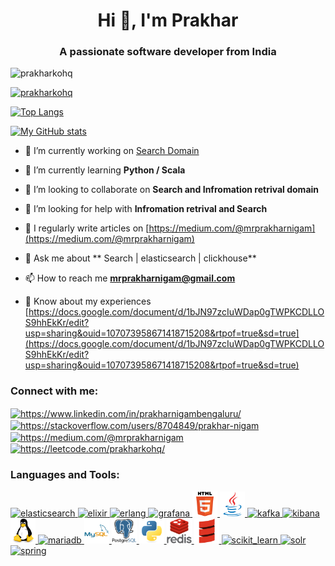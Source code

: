 <h1 align="center">Hi 👋, I'm Prakhar </h1>
<h3 align="center">A passionate software developer from India</h3>

<p align="left"> <img src="https://komarev.com/ghpvc/?username=prakharkohq&label=Profile%20views&color=0e75b6&style=flat" alt="prakharkohq" /> </p>

<p align="left"> <a href="https://github.com/ryo-ma/github-profile-trophy"><img src="https://github-profile-trophy.vercel.app/?username=prakharkohq" alt="prakharkohq" /></a> </p>


[![Top Langs](https://github-readme-stats.vercel.app/api/top-langs/?username=dadoonet&theme=radical&hide=html)](https://github.com/anuraghazra/github-readme-stats)

[![My GitHub stats](https://github-readme-stats.vercel.app/api?username=dadoonet&include_all_commits=true&count_private=true&theme=radical)](https://github.com/anuraghazra/github-readme-stats)

- 🔭 I’m currently working on [Search Domain](https://www.kooapp.com/)

- 🌱 I’m currently learning **Python / Scala**

- 👯 I’m looking to collaborate on **Search and Infromation retrival domain**

- 🤝 I’m looking for help with **Infromation retrival and Search**

- 📝 I regularly write articles on [https://medium.com/@mrprakharnigam](https://medium.com/@mrprakharnigam)

- 💬 Ask me about ** Search  | elasticsearch | clickhouse**

- 📫 How to reach me **mrprakharnigam@gmail.com**

- 📄 Know about my experiences [https://docs.google.com/document/d/1bJN97zcIuWDap0gTWPKCDLLOS9hhEkKr/edit?usp=sharing&ouid=107073958671418715208&rtpof=true&sd=true](https://docs.google.com/document/d/1bJN97zcIuWDap0gTWPKCDLLOS9hhEkKr/edit?usp=sharing&ouid=107073958671418715208&rtpof=true&sd=true)

<h3 align="left">Connect with me:</h3>
<p align="left">
<a href="https://www.linkedin.com/in/prakharnigambengaluru/" target="blank"><img align="center" src="https://raw.githubusercontent.com/rahuldkjain/github-profile-readme-generator/master/src/images/icons/Social/linked-in-alt.svg" alt="https://www.linkedin.com/in/prakharnigambengaluru/" height="30" width="40" /></a>
<a href="https://stackoverflow.com/users/8704849/prakhar-nigam" target="blank"><img align="center" src="https://raw.githubusercontent.com/rahuldkjain/github-profile-readme-generator/master/src/images/icons/Social/stack-overflow.svg" alt="https://stackoverflow.com/users/8704849/prakhar-nigam" height="30" width="40" /></a>
<a href="https://medium.com/@mrprakharnigam" target="blank"><img align="center" src="https://raw.githubusercontent.com/rahuldkjain/github-profile-readme-generator/master/src/images/icons/Social/medium.svg" alt="https://medium.com/@mrprakharnigam" height="30" width="40" /></a>
<a href="https://www.leetcode.com/https://leetcode.com/prakharkohq/" target="blank"><img align="center" src="https://raw.githubusercontent.com/rahuldkjain/github-profile-readme-generator/master/src/images/icons/Social/leet-code.svg" alt="https://leetcode.com/prakharkohq/" height="30" width="40" /></a>
</p>

<h3 align="left">Languages and Tools:</h3>
<p align="left"> <a href="https://www.elastic.co" target="_blank" rel="noreferrer"> <img src="https://www.vectorlogo.zone/logos/elastic/elastic-icon.svg" alt="elasticsearch" width="40" height="40"/> </a> <a href="https://elixir-lang.org" target="_blank" rel="noreferrer"> <img src="https://www.vectorlogo.zone/logos/elixir-lang/elixir-lang-icon.svg" alt="elixir" width="40" height="40"/> </a> <a href="https://www.erlang.org/" target="_blank" rel="noreferrer"> <img src="https://www.vectorlogo.zone/logos/erlang/erlang-official.svg" alt="erlang" width="40" height="40"/> </a> <a href="https://grafana.com" target="_blank" rel="noreferrer"> <img src="https://www.vectorlogo.zone/logos/grafana/grafana-icon.svg" alt="grafana" width="40" height="40"/> </a> <a href="https://www.w3.org/html/" target="_blank" rel="noreferrer"> <img src="https://raw.githubusercontent.com/devicons/devicon/master/icons/html5/html5-original-wordmark.svg" alt="html5" width="40" height="40"/> </a> <a href="https://www.java.com" target="_blank" rel="noreferrer"> <img src="https://raw.githubusercontent.com/devicons/devicon/master/icons/java/java-original.svg" alt="java" width="40" height="40"/> </a> <a href="https://kafka.apache.org/" target="_blank" rel="noreferrer"> <img src="https://www.vectorlogo.zone/logos/apache_kafka/apache_kafka-icon.svg" alt="kafka" width="40" height="40"/> </a> <a href="https://www.elastic.co/kibana" target="_blank" rel="noreferrer"> <img src="https://www.vectorlogo.zone/logos/elasticco_kibana/elasticco_kibana-icon.svg" alt="kibana" width="40" height="40"/> </a> <a href="https://www.linux.org/" target="_blank" rel="noreferrer"> <img src="https://raw.githubusercontent.com/devicons/devicon/master/icons/linux/linux-original.svg" alt="linux" width="40" height="40"/> </a> <a href="https://mariadb.org/" target="_blank" rel="noreferrer"> <img src="https://www.vectorlogo.zone/logos/mariadb/mariadb-icon.svg" alt="mariadb" width="40" height="40"/> </a> <a href="https://www.mysql.com/" target="_blank" rel="noreferrer"> <img src="https://raw.githubusercontent.com/devicons/devicon/master/icons/mysql/mysql-original-wordmark.svg" alt="mysql" width="40" height="40"/> </a> <a href="https://www.postgresql.org" target="_blank" rel="noreferrer"> <img src="https://raw.githubusercontent.com/devicons/devicon/master/icons/postgresql/postgresql-original-wordmark.svg" alt="postgresql" width="40" height="40"/> </a> <a href="https://www.python.org" target="_blank" rel="noreferrer"> <img src="https://raw.githubusercontent.com/devicons/devicon/master/icons/python/python-original.svg" alt="python" width="40" height="40"/> </a> <a href="https://redis.io" target="_blank" rel="noreferrer"> <img src="https://raw.githubusercontent.com/devicons/devicon/master/icons/redis/redis-original-wordmark.svg" alt="redis" width="40" height="40"/> </a> <a href="https://www.scala-lang.org" target="_blank" rel="noreferrer"> <img src="https://raw.githubusercontent.com/devicons/devicon/master/icons/scala/scala-original.svg" alt="scala" width="40" height="40"/> </a> <a href="https://scikit-learn.org/" target="_blank" rel="noreferrer"> <img src="https://upload.wikimedia.org/wikipedia/commons/0/05/Scikit_learn_logo_small.svg" alt="scikit_learn" width="40" height="40"/> </a> <a href="https://lucene.apache.org/solr/" target="_blank" rel="noreferrer"> <img src="https://www.vectorlogo.zone/logos/apache_solr/apache_solr-icon.svg" alt="solr" width="40" height="40"/> </a> <a href="https://spring.io/" target="_blank" rel="noreferrer"> <img src="https://www.vectorlogo.zone/logos/springio/springio-icon.svg" alt="spring" width="40" height="40"/> </a> </p>




